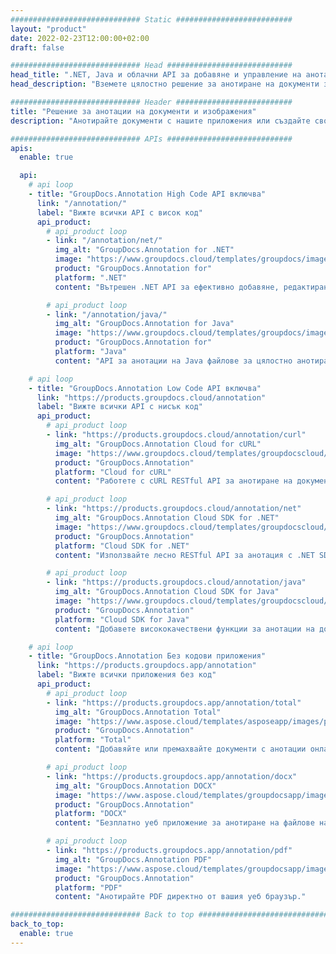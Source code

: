```yaml
---
############################# Static ##########################
layout: "product"
date: 2022-02-23T12:00:00+02:00
draft: false

############################# Head ############################
head_title: ".NET, Java и облачни API за добавяне и управление на анотации на документи"
head_description: "Вземете цялостно решение за анотиране на документи за .NET, Java и облачни приложения, за да анотирате общи формати на документи и изображения."

############################# Header ##########################
title: "Решение за анотации на документи и изображения"
description: "Анотирайте документи с нашите приложения или създайте свои собствени приложения за персонализирани анотации в популярни платформи, като използвате локални или облачни API."

############################# APIs ############################
apis:
  enable: true

  api:
    # api loop
    - title: "GroupDocs.Annotation High Code API включва"
      link: "/annotation/"
      label: "Вижте всички API с висок код"
      api_product:
        # api_product loop
        - link: "/annotation/net/"
          img_alt: "GroupDocs.Annotation for .NET"
          image: "https://www.groupdocs.cloud/templates/groupdocs/images/product-logos/groupdocs-annotation-net.png"
          product: "GroupDocs.Annotation for"
          platform: ".NET"
          content: "Вътрешен .NET API за ефективно добавяне, редактиране или изтриване на анотации от документи и изображения. Поддържа работа с всички популярни типове анотации."

        # api_product loop
        - link: "/annotation/java/"
          img_alt: "GroupDocs.Annotation for Java"
          image: "https://www.groupdocs.cloud/templates/groupdocs/images/product-logos/groupdocs-annotation-java.png"
          product: "GroupDocs.Annotation for"
          platform: "Java"
          content: "API за анотации на Java файлове за цялостно анотиране на най-често срещаните файлови формати на документи и изображения във всяка операционна система с инсталиран JDK."

    # api loop
    - title: "GroupDocs.Annotation Low Code API включва"
      link: "https://products.groupdocs.cloud/annotation"
      label: "Вижте всички API с нисък код"
      api_product:
        # api_product loop
        - link: "https://products.groupdocs.cloud/annotation/curl"
          img_alt: "GroupDocs.Annotation Cloud for cURL"
          image: "https://www.groupdocs.cloud/templates/groupdocscloud/images/sdk/272x272/groupdocs_annotation-for-curl.png"
          product: "GroupDocs.Annotation"
          platform: "Cloud for cURL"
          content: "Работете с cURL RESTful API за анотиране на документи, за да анотирате бързо PDF, Word, Excel, PowerPoint, Visio, изображения и много други формати във вашите приложения."

        # api_product loop
        - link: "https://products.groupdocs.cloud/annotation/net"
          img_alt: "GroupDocs.Annotation Cloud SDK for .NET"
          image: "https://www.groupdocs.cloud/templates/groupdocscloud/images/sdk/272x272/groupdocs_annotation-for-net.png"
          product: "GroupDocs.Annotation"
          platform: "Cloud SDK for .NET"
          content: "Използвайте лесно RESTful API за анотация с .NET SDK, за да добавите текст, воден знак, област, точка и различни други типове анотации към 40+ популярни файлови формата."

        # api_product loop
        - link: "https://products.groupdocs.cloud/annotation/java"
          img_alt: "GroupDocs.Annotation Cloud SDK for Java"
          image: "https://www.groupdocs.cloud/templates/groupdocscloud/images/sdk/272x272/groupdocs_annotation-for-java.png"
          product: "GroupDocs.Annotation"
          platform: "Cloud SDK for Java"
          content: "Добавете висококачествени функции за анотации на документи към формати на документи и изображения със специално проектиран SDK за анотации на документи за Java."

    # api loop
    - title: "GroupDocs.Annotation Без кодови приложения" 
      link: "https://products.groupdocs.app/annotation"
      label: "Вижте всички приложения без код"
      api_product:
        # api_product loop
        - link: "https://products.groupdocs.app/annotation/total"
          img_alt: "GroupDocs.Annotation Total"
          image: "https://www.aspose.cloud/templates/asposeapp/images/products/logo/aspose_annotation-app.png"
          product: "GroupDocs.Annotation"
          platform: "Total"
          content: "Добавяйте или премахвайте документи с анотации онлайн безплатно."

        # api_product loop
        - link: "https://products.groupdocs.app/annotation/docx"
          img_alt: "GroupDocs.Annotation DOCX"
          image: "https://www.aspose.cloud/templates/groupdocsapp/images/products/logo/groupdocs_words-app.png"
          product: "GroupDocs.Annotation"
          platform: "DOCX"
          content: "Безплатно уеб приложение за анотиране на файлове на Microsoft Word онлайн от всяко устройство."

        # api_product loop
        - link: "https://products.groupdocs.app/annotation/pdf"
          img_alt: "GroupDocs.Annotation PDF"
          image: "https://www.aspose.cloud/templates/groupdocsapp/images/products/logo/groupdocs_pdf-app.png"
          product: "GroupDocs.Annotation"
          platform: "PDF"
          content: "Анотирайте PDF директно от вашия уеб браузър."

############################# Back to top ###############################
back_to_top:
  enable: true
---
```

